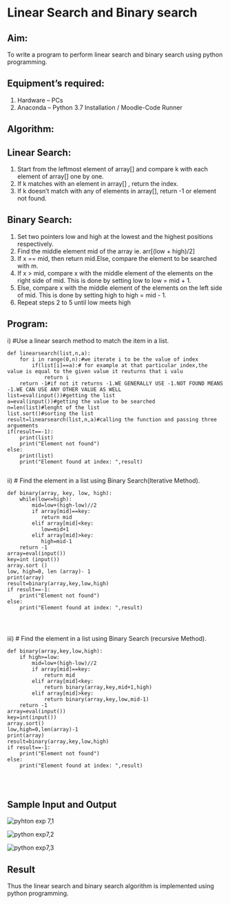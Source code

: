 # Linear Search and Binary search
## Aim:
To write a program to perform linear search and binary search using python programming.
## Equipment’s required:
1.	Hardware – PCs
2.	Anaconda – Python 3.7 Installation / Moodle-Code Runner
## Algorithm:
## Linear Search:
1.	Start from the leftmost element of array[] and compare k with each element of array[] one by one.
2.	If k matches with an element in array[] , return the index.
3.	If k doesn’t match with any of elements in array[], return -1 or element not found.
## Binary Search:
1.	Set two pointers low and high at the lowest and the highest positions respectively.
2.	Find the middle element mid of the array ie. arr[(low + high)/2]
3.	If x == mid, then return mid.Else, compare the element to be searched with m.
4.	If x > mid, compare x with the middle element of the elements on the right side of mid. This is done by setting low to low = mid + 1.
5.	Else, compare x with the middle element of the elements on the left side of mid. This is done by setting high to high = mid - 1.
6.	Repeat steps 2 to 5 until low meets high
## Program:
i)	#Use a linear search method to match the item in a list.
```
def linearsearch(list,n,a):
    for i in range(0,n):#we iterate i to be the value of index
        if(list[i]==a):# for example at that particular index,the value is equal to the given value it reuturns that i valu
            return i
    return -1#if not it returns -1.WE GENERALLY USE -1.NOT FOUND MEANS -1.WE CAN USE ANY OTHER VALUE AS WELL 
list=eval(input())#getting the list
a=eval(input())#getting the value to be searched
n=len(list)#lenght of the list
list.sort()#sorting the list
result=linearsearch(list,n,a)#calling the function and passing three arguements
if(result==-1):
    print(list)
    print("Element not found")
else:
    print(list)
    print("Element found at index: ",result)


```
ii)	# Find the element in a list using Binary Search(Iterative Method).
```
def binary(array, key, low, high):
    while(low<=high):
        mid=low+(high-low)//2
        if array[mid]==key:
           return mid
        elif array[mid]<key:
           low=mid+1
        elif array[mid]>key:
           high=mid-1
    return -1
array=eval(input())
key=int (input())
array.sort ()
low, high=0, len (array)- 1
print(array)
result=binary(array,key,low,high)
if result==-1:
    print("Element not found")
else:
    print("Element found at index: ",result)




```
iii)	# Find the element in a list using Binary Search (recursive Method).
```
def binary(array,key,low,high):
    if high>=low:
        mid=low+(high-low)//2
        if array[mid]==key:
            return mid
        elif array[mid]<key:
            return binary(array,key,mid+1,high)
        elif array[mid]>key:
            return binary(array,key,low,mid-1)
    return -1
array=eval(input())
key=int(input())
array.sort()
low,high=0,len(array)-1
print(array)
result=binary(array,key,low,high)
if result==-1:
    print("Element not found")
else:
    print("Element found at index: ",result)




```
## Sample Input and Output

![pyhton exp 7,1](https://github.com/SVENGADAKRISHNAN/Search-Algorithms/assets/147473084/5d34a9e8-05fe-4775-9cfc-975c16175051)

![python exp7,2](https://github.com/SVENGADAKRISHNAN/Search-Algorithms/assets/147473084/19d4314a-8d01-4a84-9e36-3cab60d0feb5)

![python exp7,3](https://github.com/SVENGADAKRISHNAN/Search-Algorithms/assets/147473084/e23f0192-a1a6-48f1-94f1-700b9b0e4e8e)





## Result
Thus the linear search and binary search algorithm is implemented using python programming.
